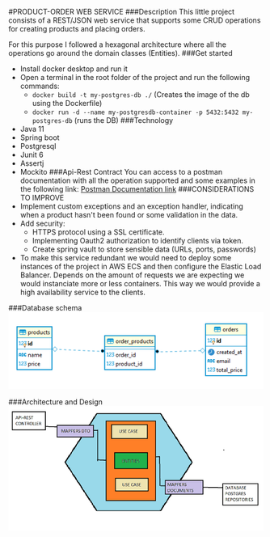 #PRODUCT-ORDER WEB SERVICE
###Description
This little project consists of a REST/JSON web service that supports some CRUD operations for creating products and placing orders.

For this purpose I followed a hexagonal architecture where all the operations go around the domain classes (Entities).
###Get started
- Install docker desktop and run it
- Open a terminal in the root folder of the project and run the following commands:
    - `docker build -t my-postgres-db ./` (Creates the image of the db using the Dockerfile)
    - `docker run -d --name my-postgresdb-container -p 5432:5432 my-postgres-db` (runs the DB)
###Technology
- Java 11
- Spring boot
- Postgresql
- Junit 6
- Assertj
- Mockito
###Api-Rest Contract
You can access to a postman documentation with all the operation supported and some examples in the following link:
[Postman Documentation link](https://www.google.com)
###CONSIDERATIONS TO IMPROVE
- Implement custom exceptions and an exception handler, indicating when a product hasn't been found or some validation in the data.
- Add security:
     - HTTPS protocol using a SSL certificate.
     - Implementing Oauth2 authorization to identify clients via token.
     - Create spring vault to store sensible data (URLs, ports, passwords)
- To make this service redundant we would need to deploy some instances of the project in AWS ECS and then configure the Elastic Load Balancer. Depends on the amount of requests we are expecting we would instanciate more or less containers. This way we would provide a high availability service to the clients. 

###Database schema
![A test image](./images/schema.PNG)

###Architecture and Design
![A test image](./images/design.PNG)